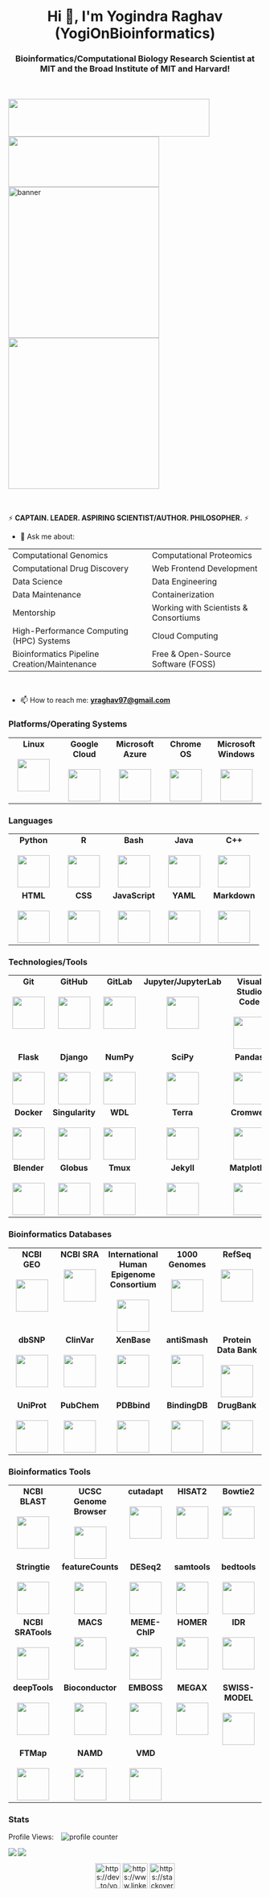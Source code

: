 <h1 align="center">Hi 👋, I'm Yogindra Raghav (YogiOnBioinformatics)</h1>
<h3 align="center">Bioinformatics/Computational Biology Research Scientist at MIT and the Broad Institute of MIT and Harvard!</h3>

<br>
</br>



<img src="https://images.squarespace-cdn.com/content/v1/5e4c3920c6558d22c45d154f/1582313764863-1YX1N91IG6K8RNFGEVVN/ke17ZwdGBToddI8pDm48kLg54uWrJAcUD_H31nZWco1Zw-zPPgdn4jUwVcJE1ZvWQUxwkmyExglNqGp0IvTJZUJFbgE-7XRK3dMEBRBhUpy5_SRJX1KPw3KOsYVEYlkQx8x5d1fRwps_2XvCT2WMbK_jrw2MWzmH5ZeVtIarv00/MIT-logo-with-spelling-office-red-gray-design1.png" align="left" width=400 height=75>
<img src="https://images.squarespace-cdn.com/content/v1/5c5a38e12727be0ca6a81209/1551725776759-K4H4ALS7WIJQCSICU408/ke17ZwdGBToddI8pDm48kDxGDPeYd_2b9dmzDrnBLdRZw-zPPgdn4jUwVcJE1ZvWQUxwkmyExglNqGp0IvTJZUJFbgE-7XRK3dMEBRBhUpzIUk2ylBE8zcuQzIWEWSca5_lsamN8b7GNQdA_PDRk8_qfpL-xSwTbDWrUMJjTfyY/BroadLogo_web.png" align="center" width="300" height="100">



<div class="row">
  <div class="column">
    <img width="300" height="300" align="left" src="https://avatars1.githubusercontent.com/u/38919947?s=460&u=49ab1365a14fac78a91e425efd583f7a2bcb3e25&v=4" alt="banner">
  </div>
  <div class="column">
    <img width="300" height="300" align="center" src="https://raw.githubusercontent.com/YogiOnBioinformatics/YogiOnBioinformatics/master/octocat.png">
  </div>
</div>  

<br>
<br/>

⚡ **CAPTAIN. LEADER. ASPIRING SCIENTIST/AUTHOR. PHILOSOPHER.** ⚡

- 💬 Ask me about: 
<table>
  <tbody>
    <tr>
      <td>Computational Genomics</td>
      <td>Computational Proteomics</td>
    </tr>
    <tr>
      <td>Computational Drug Discovery</td>
      <td>Web Frontend Development</td>
    </tr>
    <tr>
      <td>Data Science</td>
      <td>Data Engineering</td>
    </tr>
    <tr>
      <td>Data Maintenance</td>
      <td>Containerization</td>
    </tr>
    <tr>
      <td>Mentorship</td>
      <td>Working with Scientists & Consortiums</td>
    </tr>
    <tr>
      <td>High-Performance Computing (HPC) Systems</td>
      <td>Cloud Computing</td>
    </tr>
    <tr>
      <td>Bioinformatics Pipeline Creation/Maintenance</td>
      <td>Free & Open-Source Software (FOSS)</td>
    </tr>
  </tbody>
</table>

<br>

- 📫 How to reach me: **yraghav97@gmail.com**

### Platforms/Operating Systems 

<table>
  <tbody>
    <tr valign="top">
      <td width="20%" align="center">
        <span><strong>Linux</strong><span><br><br>
        <img height="64px" src="https://cdn.svgporn.com/logos/linux-tux.svg">
      </td>
      <td width="20%" align="center">
        <span><strong>Google Cloud</strong><span><br><br>
        <img height="64px" src="https://www.vectorlogo.zone/logos/google_cloud/google_cloud-icon.svg">
      </td>
      <td width="20%" align="center">
        <span><strong>Microsoft Azure</strong><span><br><br>
        <img height="64px" src="https://cdn.svgporn.com/logos/azure-icon.svg">
      </td>
      <td width="20%" align="center">
        <span><strong>Chrome OS</strong><span><br><br>
        <img height="64px" src="https://cdn.svgporn.com/logos/chrome.svg">
      </td>
      <td width="20%" align="center">
        <span><strong>Microsoft Windows</strong><span><br><br>
        <img height="64px" src="https://cdn.svgporn.com/logos/microsoft-windows.svg">
      </td>
    </tr>
  </tbody>
</table>


### Languages

<table>
  <tbody>
    <tr valign="top">
      <td width="20%" align="center">
        <span><strong>Python</strong><span><br><br>
        <img height="64px" src="https://cdn.svgporn.com/logos/python.svg">
      </td>
      <td width="20%" align="center">
        <span><strong>R</strong><span><br><br>
        <img height="64px" src="https://cdn.svgporn.com/logos/r-lang.svg">
      </td>
      <td width="20%" align="center">
        <span><strong>Bash</strong><span><br><br>
        <img height="64px" src="https://cdn.svgporn.com/logos/bash.svg">
      </td>
      <td width="20%" align="center">
        <span><strong>Java</strong><span><br><br>
        <img height="64px" src="https://cdn.svgporn.com/logos/java.svg">
      </td>
      <td width="20%" align="center">
        <span><strong>C++</strong><span><br><br>
        <img height="64px" src="https://cdn.svgporn.com/logos/c-plusplus.svg">
      </td>
    </tr>
    <tr valign="top">
      <td width="20%" align="center">
        <span><strong>HTML</strong><span><br><br>
        <img height="64px" src="https://cdn.svgporn.com/logos/html-5.svg">
      </td>
      <td width="20%" align="center">
        <span><strong>CSS</strong><span><br><br>
        <img height="64px" src="https://cdn.svgporn.com/logos/css-3.svg">
      </td>
      <td width="20%" align="center">
        <span><strong>JavaScript</strong><span><br><br>
        <img height="64px" src="https://cdn.svgporn.com/logos/javascript.svg">
      </td>
      <td width="20%" align="center">
        <span><strong>YAML</strong><span><br><br>
        <img height="64px" src="https://www.vectorlogo.zone/logos/yaml/yaml-ar21.svg">
      </td>
      <td width="20%" align="center">
        <span><strong>Markdown</strong><span><br><br>
        <img height="64px" src="https://cdn.svgporn.com/logos/markdown.svg">
      </td>
    </tr>
  </tbody>
</table>
      
### Technologies/Tools 


<table>
  <tbody>
    <tr valign="top">
      <td width="20%" align="center">
        <span><strong>Git</strong><span><br><br>
        <img height="64px" src="https://cdn.svgporn.com/logos/git-icon.svg">
      </td>
      <td width="20%" align="center">
        <span><strong>GitHub</strong><span><br><br>
        <img height="64px" src="https://cdn.svgporn.com/logos/github-icon.svg">
      </td>
      <td width="20%" align="center">
        <span><strong>GitLab</strong><span><br><br>
        <img height="64px" src="https://cdn.svgporn.com/logos/gitlab.svg">
      </td>
      <td width="20%" align="center">
        <span><strong>Jupyter/JupyterLab</strong><span><br><br>
        <img height="64px" src="https://cdn.svgporn.com/logos/jupyter.svg">
      </td>
      <td width="20%" align="center">
        <span><strong>Visual Studio Code</strong><span><br><br>
        <img height="64px" src="https://cdn.svgporn.com/logos/visual-studio-code.svg">
      </td>
    </tr>
    <tr valign="top">
      <td width="20%" align="center">
        <span><strong>Flask</strong><span><br><br>
        <img height="64px" src="https://cdn.svgporn.com/logos/flask.svg">
      </td>
      <td width="20%" align="center">
        <span><strong>Django</strong><span><br><br>
        <img height="64px" src="https://cdn.svgporn.com/logos/django.svg">
      </td>
      <td width="20%" align="center">
        <span><strong>NumPy</strong><span><br><br>
        <img height="64px" src="https://www.vectorlogo.zone/logos/numpy/numpy-ar21.svg">
      </td>
      <td width="20%" align="center">
        <span><strong>SciPy</strong><span><br><br>
        <img height="64px" src="https://jblevins.org/svg/scipy.svg">
      </td>
      <td width="20%" align="center">
        <span><strong>Pandas</strong><span><br><br>
        <img height="64px" src="https://upload.wikimedia.org/wikipedia/commons/thumb/e/ed/Pandas_logo.svg/1200px-Pandas_logo.svg.png">
      </td>
    </tr>
    <tr valign="top">
      <td width="20%" align="center">
        <span><strong>Docker</strong><span><br><br>
        <img height="64px" src="https://cdn.svgporn.com/logos/docker-icon.svg">
      </td>
      <td width="20%" align="center">
        <span><strong>Singularity</strong><span><br><br>
        <img height="64px" src="https://raw.githubusercontent.com/cncf/landscape/master/hosted_logos/singularity.svg">
      </td>
      <td width="20%" align="center">
        <span><strong>WDL</strong><span><br><br>
        <img height="64px" src="https://raw.githubusercontent.com/file-icons/source/master/svg/WDL.svg">
      </td>
      <td width="20%" align="center">
        <span><strong>Terra</strong><span><br><br>
        <img height="64px" src="https://images.squarespace-cdn.com/content/5c5a38e12727be0ca6a81209/1550244499020-Z9ZNFAE8YQ1CV5EFMCKQ/Terra-Logo.png?content-type=image%2Fpng">
      </td>
      <td width="20%" align="center">
        <span><strong>Cromwell</strong><span><br><br>
        <img height="64px" src="https://cromwell.readthedocs.io/en/stable/jamie_the_cromwell_pig.png">
      </td>
    </tr>
    <tr valign="top">
      <td width="20%" align="center">
        <span><strong>Blender</strong><span><br><br>
        <img height="64px" src="https://upload.wikimedia.org/wikipedia/commons/f/fa/Blenderlogo.svg">
      </td>
      <td width="20%" align="center">
        <span><strong>Globus</strong><span><br><br>
        <img height="64px" src="https://sciencegateways.org/documents/20182/24917/Globus_Blue_2013_square200.png/f076b910-d2eb-434b-84ff-002b2f62d343?t=1536072673277">
      </td>
      <td width="20%" align="center">
        <span><strong>Tmux</strong><span><br><br>
        <img height="64px" src="https://upload.wikimedia.org/wikipedia/commons/e/e4/Tmux_logo.svg">
      </td>
      <td width="20%" align="center">
        <span><strong>Jekyll</strong><span><br><br>
        <img height="64px" src="https://cdn.svgporn.com/logos/jekyll.svg">
      </td>
      <td width="20%" align="center">
        <span><strong>Matplotlib</strong><span><br><br>
        <img height="64px" src="https://upload.wikimedia.org/wikipedia/commons/0/01/Created_with_Matplotlib-logo.svg">
      </td>
    </tr>
  </tbody>
</table>
        

### Bioinformatics Databases 

<table>
  <tbody>
    <tr valign="top">
      <td width="20%" align="center">
        <span><strong>NCBI GEO</strong><span><br><br>
        <img height="64px" src="https://www.ncbi.nlm.nih.gov/geo/img/geo_main.gif">
      </td>
      <td width="20%" align="center">
        <span><strong>NCBI SRA</strong><span><br><br>
        <img height="64px" src="https://www.lib.berkeley.edu/BIOS/images/NCBI-Logo_sm.jpg">
      </td>
      <td width="20%" align="center">
        <span><strong>International Human Epigenome Consortium</strong><span><br><br>
        <img height="64px" src="https://pbs.twimg.com/profile_images/591220377512189952/ANrpYvKO_400x400.png">
      </td>
      <td width="20%" align="center">
        <span><strong>1000 Genomes</strong><span><br><br>
        <img height="64px" src="https://www.genome.gov/sites/default/files/genome-old/images/content/1000genomes.jpg">
      </td>
      <td width="20%" align="center">
        <span><strong>RefSeq</strong><span><br><br>
        <img height="64px" src="https://rnacentral.org/static/img/expert-db-logos/refseq.png">
      </td>
    </tr>
    <tr valign="top">
      <td width="20%" align="center">
        <span><strong>dbSNP</strong><span><br><br>
        <img height="64px" src="https://lw-static-files.s3.amazonaws.com/public/logos/1010.png">
      </td>
      <td width="20%" align="center">
        <span><strong>ClinVar</strong><span><br><br>
        <img height="64px" src="https://blog.questdiagnostics.com/wp-content/uploads/2016/07/ClinVar-Blog-Small-Banner-Image.png">
      </td>
      <td width="20%" align="center">
        <span><strong>XenBase</strong><span><br><br>
        <img height="64px" src="https://pbs.twimg.com/profile_images/3375548252/fd7fd00997b083d68ec8d263f9fab3ae_400x400.jpeg">
      </td>
      <td width="20%" align="center">
        <span><strong>antiSmash</strong><span><br><br>
        <img height="64px" src="https://antismash.secondarymetabolites.org/images/antismash_logo.svg">
      </td>
      <td width="20%" align="center">
        <span><strong>Protein Data Bank</strong><span><br><br>
        <img height="64px" src="https://cdn.rcsb.org/wwpdb/img/core/wwpdb-logo.png">
      </td>
    </tr>
    <tr valign="top">
      <td width="20%" align="center">
        <span><strong>UniProt</strong><span><br><br>
        <img height="64px" src="https://www.uniprot.org/images/logos/Logo_medium.png">
      </td>
      <td width="20%" align="center">
        <span><strong>PubChem</strong><span><br><br>
        <img height="64px" src="https://pubchemblog.files.wordpress.com/2019/12/pubchem_splash.png?w=200">
      </td>
      <td width="20%" align="center">
        <span><strong>PDBbind</strong><span><br><br>
        <img height="64px" src="https://encrypted-tbn0.gstatic.com/images?q=tbn%3AANd9GcSgsiR_VgVcv1W3OMd42OU7m-ClEmpQTkFXcA&usqp=CAU">
      </td>
      <td width="20%" align="center">
        <span><strong>BindingDB</strong><span><br><br>
        <img height="64px" src="https://www.bindingdb.org/images/newlogo.gif">
      </td>
      <td width="20%" align="center">
        <span><strong>DrugBank</strong><span><br><br>
        <img height="64px" src="https://www.drugbank.ca/assets/logo-pink-bd7264e3b993f48d681445728e394507ac912eb6e426e52c6d3230a78dae4bc6.svg">
      </td>
    </tr>
  </tbody>
</table>


### Bioinformatics Tools 

<table>
  <tbody>
    <tr valign="top">
      <td width="20%" align="center">
        <span><strong>NCBI BLAST</strong><span><br><br>
        <img height="64px" src="https://blast.ncbi.nlm.nih.gov/images/nucleutide-blast-cover.png">
      </td>
      <td width="20%" align="center">
        <span><strong>UCSC Genome Browser</strong><span><br><br>
        <img height="64px" src="https://www.melbournebioinformatics.org.au/wp-content/uploads/2018/09/ucsc-genome-browser-250.png">
      </td>
      <td width="20%" align="center">
        <span><strong>cutadapt</strong><span><br><br>
        <img height="64px" src="https://cyverseuk.org/wp-content/uploads/2017/05/cutadapt.png">
      </td>
      <td width="20%" align="center">
        <span><strong>HISAT2</strong><span><br><br>
        <img height="64px" src="http://daehwankimlab.github.io/hisat2/assets/img/ogp.png">
      </td>
      <td width="20%" align="center">
        <span><strong>Bowtie2</strong><span><br><br>
        <img height="64px" src="http://bowtie-bio.sourceforge.net/bowtie2/images/bowtie_logo.png">
      </td>
    </tr>
    <tr valign="top">
      <td width="20%" align="center">
        <span><strong>Stringtie</strong><span><br><br>
        <img height="64px" src="https://ccb.jhu.edu/software/stringtie/stringtie_logo.png">
      </td>
      <td width="20%" align="center">
        <span><strong>featureCounts</strong><span><br><br>
        <img height="64px" src="http://subread.sourceforge.net/images/SubreadSmallLogo.png">
      </td>
      <td width="20%" align="center">
        <span><strong>DESeq2</strong><span><br><br>
        <img height="64px" src="https://hbctraining.github.io/DGE_workshop/img/de_theory.png">
      </td>
      <td width="20%" align="center">
        <span><strong>samtools</strong><span><br><br>
        <img height="64px" src="https://cyverseuk.org/wp-content/uploads/2017/05/samtools.png">
      </td>
      <td width="20%" align="center">
        <span><strong>bedtools</strong><span><br><br>
        <img height="64px" src="https://bedtools.readthedocs.io/en/latest/_static/bedtools.swiss.png">
      </td>
    </tr>
    <tr valign="top">
      <td width="20%" align="center">
        <span><strong>NCBI SRATools</strong><span><br><br>
        <img height="64px" src="https://edwards.sdsu.edu/research/wp-content/uploads/2020/01/vdb-config2.png">
      </td>
      <td width="20%" align="center">
        <span><strong>MACS</strong><span><br><br>
        <img height="64px" src="https://hbctraining.github.io/Intro-to-ChIPseq/img/model-macs.png">
      </td>
      <td width="20%" align="center">
        <span><strong>MEME-ChIP</strong><span><br><br>
        <img height="64px" src="http://meme-suite.org/doc/images/memechip_icon.png">
      </td>
      <td width="20%" align="center">
        <span><strong>HOMER</strong><span><br><br>
        <img height="64px" src="http://homer.ucsd.edu/homer/pic2.gif">
      </td>
      <td width="20%" align="center">
        <span><strong>IDR</strong><span><br><br>
        <img height="64px" src="https://hbctraining.github.io/Intro-to-ChIPseq/img/Pou5f1-idr.png">
      </td>
    </tr>
    <tr valign="top">
      <td width="20%" align="center">
        <span><strong>deepTools</strong><span><br><br>
        <img height="64px" src="https://deeptools.readthedocs.io/en/develop/_images/start_workflow1.png">
      </td>
      <td width="20%" align="center">
        <span><strong>Bioconductor</strong><span><br><br>
        <img height="64px" src="https://bioconductor.org/images/logo/jpg/bioconductor_logo_rgb.jpg">
      </td>
      <td width="20%" align="center">
        <span><strong>EMBOSS</strong><span><br><br>
        <img height="64px" src="https://lh3.googleusercontent.com/proxy/jXSuo67UDaGi9VHJgdYYIug9_xkYnhgtDknIo_HZtgnfdpk38KeZFPl3l2VUgUiDvhvi0aWf1nu8ZFOEMnF-osZsMAbci7g">
      </td>
      <td width="20%" align="center">
        <span><strong>MEGAX</strong><span><br><br>
        <img height="64px" src="https://upload.wikimedia.org/wikipedia/en/thumb/a/a0/MEGA7_logo.png/250px-MEGA7_logo.png">
      </td>
      <td width="20%" align="center">
        <span><strong>SWISS-MODEL</strong><span><br><br>
        <img height="64px" src="https://swissmodel.expasy.org/static/images/sib_ExPASy_logo_small.png">
      </td>
    </tr>
    <tr valign="top">
      <td width="20%" align="center">
        <span><strong>FTMap</strong><span><br><br>
        <img height="64px" src="https://ftmap.bu.edu/image/banner_ftmap.png">
      </td>
      <td width="20%" align="center">
        <span><strong>NAMD</strong><span><br><br>
        <img height="64px" src="https://www.ks.uiuc.edu/Research/namd/logo/namd_logo_left.gif">
      </td>
      <td width="20%" align="center">
        <span><strong>VMD</strong><span><br><br>
        <img height="64px" src="https://images.exxactcorp.com/CMS/landing-page/resource-center/supported-software/molecular-dynamics/vmd/VMD-Logo.jpg">
      </td>
      <td width="20%" align="center">
        <span><strong></strong><span><br><br>
      </td>
      <td width="20%" align="center">
        <span><strong></strong><span><br><br>
      </td>
    </tr>
  </tbody>
</table>

### Stats
Profile Views: &ensp; ![profile counter](https://profile-counter.glitch.me/YogiOnBioinformatics/count.svg)

<img src="https://github-readme-stats.vercel.app/api?username=YogiOnBioinformatics&count_private=true&show_icons=true&theme=radical&line_height=40&show_owner=true" align="left">
<img src="https://github-readme-stats.vercel.app/api/top-langs/?username=YogiOnBioinformatics&count_private=true&show_icons=true&theme=radical&line_height=40&show_owner=true" align="center">


<p align="center">
<a href="https://dev.to/https://dev.to/yogionbioinformatics" target="blank"><img align="center" src="https://cdn.jsdelivr.net/npm/simple-icons@3.0.1/icons/dev-dot-to.svg" alt="https://dev.to/yogionbioinformatics" height="50" width="50" /></a>
<a href="https://linkedin.com/in/https://www.linkedin.com/in/yogionbioinformatics/" target="blank"><img align="center" src="https://cdn.jsdelivr.net/npm/simple-icons@3.0.1/icons/linkedin.svg" alt="https://www.linkedin.com/in/yogionbioinformatics/" height="50" width="50" /></a>
<a href="https://stackoverflow.com/https://stackoverflow.com/users/10007125/yogionbioinformatics" target="blank"><img align="center" src="https://cdn.jsdelivr.net/npm/simple-icons@3.0.1/icons/stackoverflow.svg" alt="https://stackoverflow.com/users/10007125/yogionbioinformatics" height="50" width="50" /></a>
</p>
